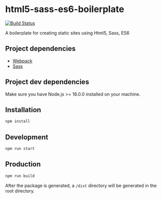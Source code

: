 # html5-sass-es6-boilerplate

[![Build Status](https://app.travis-ci.com/biallo/html5-sass-es6-boilerplate.svg?branch=main)](https://app.travis-ci.com/biallo/html5-sass-es6-boilerplate)

A boilerplate for creating static sites using Html5, Sass, ES6

## Project dependencies

- [Webpack](https://webpack.js.org)
- [Sass](https://sass-lang.com)

## Project dev dependencies

Make sure you have Node.js >= 18.0.0 installed on your machine.

## Installation

```bash
npm install
```

## Development

```bash
npm run start
```

## Production

```bash
npm run build
```

After the package is generated, a `/dist` directory will be generated in the root directory.
